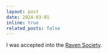 ```yaml
---
layout: post
date: 2024-03-01
inline: true
related_posts: false
---
```


I was accepted into the [Raven Society](https://en.wikipedia.org/wiki/Raven_Society).
